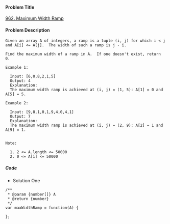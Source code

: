 #### Problem Title
[962. Maximum Width Ramp](https://leetcode.com/problems/maximum-width-ramp/)
#### Problem Description
```
Given an array A of integers, a ramp is a tuple (i, j) for which i < j and A[i] <= A[j].  The width of such a ramp is j - i.

Find the maximum width of a ramp in A.  If one doesn't exist, return 0.

Example 1:

  Input: [6,0,8,2,1,5]
  Output: 4
  Explanation: 
  The maximum width ramp is achieved at (i, j) = (1, 5): A[1] = 0 and A[5] = 5.

Example 2:

  Input: [9,8,1,0,1,9,4,0,4,1]
  Output: 7
  Explanation: 
  The maximum width ramp is achieved at (i, j) = (2, 9): A[2] = 1 and A[9] = 1.
 

Note:

  1. 2 <= A.length <= 50000
  2. 0 <= A[i] <= 50000
```

##### Code

- Solution One
```
/**
 * @param {number[]} A
 * @return {number}
 */
var maxWidthRamp = function(A) {
    
};
```

